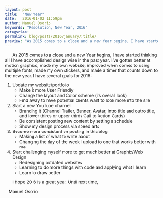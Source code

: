```yaml
---
layout: post
title:  "New Year"
date:   2016-01-02 11:59pm
author: Manuel Osorio
keywords: "Resolution, New Year, 2016"
categories:
permalink: blog/posts/2016/january/:title/
preview: "As 2015 comes to a close and a new Year begins, I have started thinking all I have accomplished design wise in the past year..."
---
```



&nbsp;&nbsp;&nbsp;&nbsp;&nbsp;&nbsp;As 2015 comes to a close and a new Year begins, I have started thinking all I have accomplished design wise in the past year. I've gotten better at motion graphics, made my own website, improved when comes to using multiple fonts, made my own stickers, and made a timer that counts down to the new year. I have several goals for 2016:

1. Update my website/portfolio
	* Make it more User Friendly
	* Change the layout and Color scheme (its overall look)
	* Find away to have potential clients want to look more into the site
2. Start a new YouTube channel
	* Branding it (Channel Trailer, Banner, Avatar, intro title and outro title, and lower thirds or upper thirds Call to Action Cards)
	* Be consistent posting new content by setting a schedule
	* Show my design process via speed arts
3. Become more consistent on posting in this blog
	* Making a list of what to write about
	* Changing the day of the week I upload to one that works better with me
4. Start challenging myself more to get much better at Graphic/Web Design
	* Redesigning outdated websites
	* Learning to do more things with code and applying what I learn
	* Learn to draw better

&nbsp;&nbsp;&nbsp;&nbsp;&nbsp;&nbsp;I Hope 2016 is a great year. Until next time,

&nbsp;&nbsp;&nbsp;Manuel Osorio
